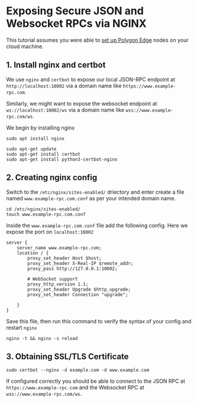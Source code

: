 # Exposing Secure JSON and Websocket RPCs via NGINX

This tutorial assumes you were able to [set up Polygon Edge](https://github.com/nonceblox/polygon-edge-tutorials/setup_edge_docker.md) nodes on your cloud machine. 

## 1. Install nginx and certbot

We use `nginx` and `certbot` to expose our local JSON-RPC endpoint at `http://localhost:10002` via a domain name like `https://www.example-rpc.com`. 

Similarly, we might want to expose the websocket endpoint at `ws://localhost:10002/ws` via a domain name like `wss://www.example-rpc.com/ws`.

We begin by installing nginx
```
sudo apt install nginx
```
```
sudo apt-get update
sudo apt-get install certbot
sudo apt-get install python3-certbot-nginx
```
## 2. Creating nginx config
Switch to the `/etc/nginx/sites-enabled/` driectory and enter create a file named `www.example-rpc.com.conf` as per your intended domain name.
```
cd /etc/nginx/sites-enabled/
touch www.example-rpc.com.conf
```
Inside the `www.example-rpc.com.conf` file add the following config. Here we expose the port on `localhost:10002`
```
server {
    server_name www.example-rpc.com;
    location / {
        proxy_set_header Host $host;
        proxy_set_header X-Real-IP $remote_addr;
        proxy_pass http://127.0.0.1:10002;

        # WebSocket support
    	proxy_http_version 1.1;
    	proxy_set_header Upgrade $http_upgrade;
    	proxy_set_header Connection "upgrade";

    }
}
```
Save this file, then run this command to verify the syntax of your config and restart `nginx`
```
nginx -t && nginx -s reload
```
## 3. Obtaining SSL/TLS Certificate
```
sudo certbot --nginx -d example.com -d www.example.com
```

If configured correctly you should be able to connect to the JSON RPC at `https://www.example-rpc.com` and the Websocket RPC at `wss://www.example-rpc.com/ws`.